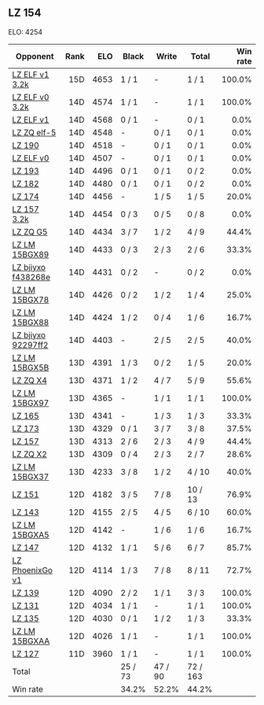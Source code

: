 ## LZ 154 ##

ELO: 4254

Opponent | Rank | ELO | Black | Write | Total | Win rate
---------|-----:|----:|-------|-------|-------|-------:
[LZ ELF v1 3.2k](LZ%20ELF%20v1%203.2k.md) | 15D | 4653 | 1 / 1 | - | 1 / 1 | 100.0%
[LZ ELF v0 3.2k](LZ%20ELF%20v0%203.2k.md) | 14D | 4574 | 1 / 1 | - | 1 / 1 | 100.0%
[LZ ELF v1](LZ%20ELF%20v1.md) | 14D | 4568 | 0 / 1 | - | 0 / 1 | 0.0%
[LZ ZQ elf-5](LZ%20ZQ%20elf-5.md) | 14D | 4548 | - | 0 / 1 | 0 / 1 | 0.0%
[LZ 190](LZ%20190.md) | 14D | 4518 | - | 0 / 1 | 0 / 1 | 0.0%
[LZ ELF v0](LZ%20ELF%20v0.md) | 14D | 4507 | - | 0 / 1 | 0 / 1 | 0.0%
[LZ 193](LZ%20193.md) | 14D | 4496 | 0 / 1 | 0 / 1 | 0 / 2 | 0.0%
[LZ 182](LZ%20182.md) | 14D | 4480 | 0 / 1 | 0 / 1 | 0 / 2 | 0.0%
[LZ 174](LZ%20174.md) | 14D | 4456 | - | 1 / 5 | 1 / 5 | 20.0%
[LZ 157 3.2k](LZ%20157%203.2k.md) | 14D | 4454 | 0 / 3 | 0 / 5 | 0 / 8 | 0.0%
[LZ ZQ G5](LZ%20ZQ%20G5.md) | 14D | 4434 | 3 / 7 | 1 / 2 | 4 / 9 | 44.4%
[LZ LM 15BGX89](LZ%20LM%2015BGX89.md) | 14D | 4433 | 0 / 3 | 2 / 3 | 2 / 6 | 33.3%
[LZ bjiyxo f438268e](LZ%20bjiyxo%20f438268e.md) | 14D | 4431 | 0 / 2 | - | 0 / 2 | 0.0%
[LZ LM 15BGX78](LZ%20LM%2015BGX78.md) | 14D | 4426 | 0 / 2 | 1 / 2 | 1 / 4 | 25.0%
[LZ LM 15BGX88](LZ%20LM%2015BGX88.md) | 14D | 4424 | 1 / 2 | 0 / 4 | 1 / 6 | 16.7%
[LZ bjiyxo 92297ff2](LZ%20bjiyxo%2092297ff2.md) | 14D | 4403 | - | 2 / 5 | 2 / 5 | 40.0%
[LZ LM 15BGX5B](LZ%20LM%2015BGX5B.md) | 13D | 4391 | 1 / 3 | 0 / 2 | 1 / 5 | 20.0%
[LZ ZQ X4](LZ%20ZQ%20X4.md) | 13D | 4371 | 1 / 2 | 4 / 7 | 5 / 9 | 55.6%
[LZ LM 15BGX97](LZ%20LM%2015BGX97.md) | 13D | 4365 | - | 1 / 1 | 1 / 1 | 100.0%
[LZ 165](LZ%20165.md) | 13D | 4341 | - | 1 / 3 | 1 / 3 | 33.3%
[LZ 173](LZ%20173.md) | 13D | 4329 | 0 / 1 | 3 / 7 | 3 / 8 | 37.5%
[LZ 157](LZ%20157.md) | 13D | 4313 | 2 / 6 | 2 / 3 | 4 / 9 | 44.4%
[LZ ZQ X2](LZ%20ZQ%20X2.md) | 13D | 4309 | 0 / 4 | 2 / 3 | 2 / 7 | 28.6%
[LZ LM 15BGX37](LZ%20LM%2015BGX37.md) | 13D | 4233 | 3 / 8 | 1 / 2 | 4 / 10 | 40.0%
[LZ 151](LZ%20151.md) | 12D | 4182 | 3 / 5 | 7 / 8 | 10 / 13 | 76.9%
[LZ 143](LZ%20143.md) | 12D | 4155 | 2 / 5 | 4 / 5 | 6 / 10 | 60.0%
[LZ LM 15BGXA5](LZ%20LM%2015BGXA5.md) | 12D | 4142 | - | 1 / 6 | 1 / 6 | 16.7%
[LZ 147](LZ%20147.md) | 12D | 4132 | 1 / 1 | 5 / 6 | 6 / 7 | 85.7%
[LZ PhoenixGo v1](LZ%20PhoenixGo%20v1.md) | 12D | 4114 | 1 / 3 | 7 / 8 | 8 / 11 | 72.7%
[LZ 139](LZ%20139.md) | 12D | 4090 | 2 / 2 | 1 / 1 | 3 / 3 | 100.0%
[LZ 131](LZ%20131.md) | 12D | 4034 | 1 / 1 | - | 1 / 1 | 100.0%
[LZ 135](LZ%20135.md) | 12D | 4030 | 0 / 1 | 1 / 2 | 1 / 3 | 33.3%
[LZ LM 15BGXAA](LZ%20LM%2015BGXAA.md) | 12D | 4026 | 1 / 1 | - | 1 / 1 | 100.0%
[LZ 127](LZ%20127.md) | 11D | 3960 | 1 / 1 | - | 1 / 1 | 100.0%
Total | | | 25 / 73 | 47 / 90 | 72 / 163 | 
Win rate| | | 34.2% | 52.2% | 44.2% | 
